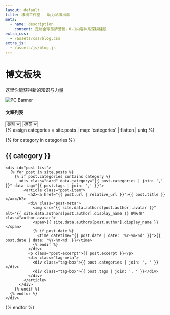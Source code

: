 ```yaml
---
layout: default
title: 橡树工作室 - 助力品牌出海
meta:
  - name: description
    content: 定制全球品牌营销，0-1内容体系深耕建设
extra_css:
  - /assets/css/blog.css
extra_js:
  - /assets/js/blog.js
---
```


<div class="content-banner">
  <div class="content-banner-text">
    <h1>博文板块</h1>
    <p>这里你能获得新的知识与力量</p>
  </div>
  <img src="{{ '/assets/images/social-media.jpg' | relative_url }}" alt="PC Banner" class="pc-banner">
</div>

  <div class="filter-container">
    <h4>文章列表</h4>
    <select id="category-select">
      <option value="">类别</option>
    </select>
    <select id="tag-select">
      <option value="">标签</option>
    </select>
  </div>

<main class="blog-content">
  {% assign categories = site.posts | map: 'categories' | flatten | uniq %}

  {% for category in categories %}
    <h2>{{ category }}</h2>

    <div id="post-list">
      {% for post in site.posts %}
        {% if post.categories contains category %}
          <div class="card" data-category="{{ post.categories | join: ',' }}" data-tag="{{ post.tags | join: ',' }}">
            <article class="post-item">
              <h2><a href="{{ post.url | relative_url }}">{{ post.title }}</a></h2>
              <div class="post-meta">
                <img src="{{ site.data.authors[post.author].avatar }}" alt="{{ site.data.authors[post.author].display_name }} 的头像" class="author-avatar">
                <span>{{ site.data.authors[post.author].display_name }}</span>
                {% if post.date %}
                  <time datetime="{{ post.date | date: '%Y-%m-%d' }}">{{ post.date | date: '%Y-%m-%d' }}</time>
                {% endif %}
              </div>
              <p class="post-excerpt">{{ post.excerpt }}</p>
              <div class="tag-meta">
                <div class="tag-box">{{ post.categories | join: ', ' }}</div>
                <div class="tag-box">{{ post.tags | join: ', ' }}</div>
              </div>
            </article>
          </div>
        {% endif %}
      {% endfor %}
    </div>
  {% endfor %}

  <div id="pagination"></div>
</main>
</div>
